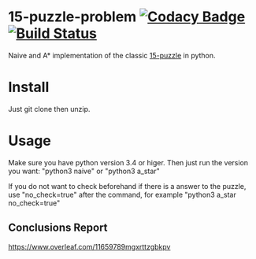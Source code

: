 # 15-puzzle-problem [![Codacy Badge](https://api.codacy.com/project/badge/Grade/0be9c70ec1a1481192e65003a7ca98c5)](https://www.codacy.com/app/BrunoGomesCoelho/15-puzzle-problem?utm_source=github.com&amp;utm_medium=referral&amp;utm_content=BrunoGomesCoelho/15-puzzle-problem&amp;utm_campaign=Badge_Grade) [![Build Status](https://travis-ci.org/BrunoGomesCoelho/15-puzzle-problem.svg?branch=master)](https://travis-ci.org/BrunoGomesCoelho/15-puzzle-problem)


Naive and A* implementation of the classic [15-puzzle](https://en.wikipedia.org/wiki/15_puzzle) in python.

# Install

Just git clone then unzip. 

# Usage

Make sure you have python version 3.4 or higer. Then just run the version you want: "python3 naive" or "python3 a_star"

If you do not want to check beforehand if there is a answer to the puzzle, use "no_check=true" after the command, for example "python3 a_star no_check=true"

## Conclusions Report

https://www.overleaf.com/11659789mgxrttzgbkpv
